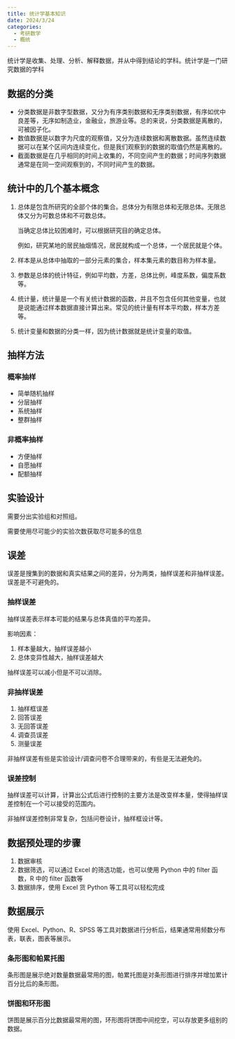 ```yaml
---
title: 统计学基本知识
date: 2024/3/24
categories: 
  - 考研数学
  - 概统
---
```


统计学是收集、处理、分析、解释数据，并从中得到结论的学科。统计学是一门研究数据的学科  

## 数据的分类

- 分类数据是非数字型数据，又分为有序类别数据和无序类别数据，有序如优中良差等，无序如制造业，金融业，旅游业等。总的来说，分类数据是离散的，可被因子化。
- 数值数据是以数字为尺度的观察值，又分为连续数据和离散数据。虽然连续数据可以在某个区间内连续变化，但是我们观察到的数据的取值仍然是离散的。
- 截面数据是在几乎相同的时间上收集的，不同空间产生的数据；时间序列数据通常是在同一空间观察到的，不同时间产生的数据。

## 统计中的几个基本概念

1. 总体是包含所研究的全部个体的集合。总体分为有限总体和无限总体。无限总体又分为可数总体和不可数总体。

    当确定总体比较困难时，可以根据研究目的确定总体。

    例如，研究某地的居民抽烟情况，居民就构成一个总体，一个居民就是个体。
2. 样本是从总体中抽取的一部分元素的集合，样本集元素的数目称为样本量。
3. 参数是总体的统计特征，例如平均数，方差，总体比例，峰度系数，偏度系数等。
4. 统计量，统计量是一个有关统计数据的函数，并且不包含任何其他变量，也就是说能通过样本数据直接计算出来。常见的统计量有样本平均数，样本方差等。
5. 统计变量和数据的分类一样，因为统计数据就是统计变量的取值。

## 抽样方法

### 概率抽样

- 简单随机抽样
- 分层抽样
- 系统抽样
- 整群抽样

### 非概率抽样

- 方便抽样
- 自愿抽样
- 配额抽样

## 实验设计

需要分出实验组和对照组。

需要使用尽可能少的实验次数获取尽可能多的信息

## 误差

误差是搜集到的数据和真实结果之间的差异，分为两类，抽样误差和非抽样误差。误差是不可避免的。

### 抽样误差

抽样误差表示样本可能的结果与总体真值的平均差异。

影响因素：

1. 样本量越大，抽样误差越小
2. 总体变异性越大，抽样误差越大

抽样误差可以减小但是不可以消除。

### 非抽样误差

1. 抽样框误差
2. 回答误差
3. 无回答误差
4. 调查员误差
5. 测量误差

非抽样误差有些是实验设计/调查问卷不合理带来的，有些是无法避免的。

### 误差控制

抽样误差可以计算，计算出公式后进行控制的主要方法是改变样本量，使得抽样误差控制在一个可以接受的范围内。

非抽样误差控制非常复杂，包括问卷设计，抽样框设计等。

## 数据预处理的步骤

1. 数据审核
2. 数据筛选，可以通过 Excel 的筛选功能，也可以使用 Python 中的 filter 函数，R 中的 filter 函数等
3. 数据排序，使用 Excel 货 Python 等工具可以轻松完成

## 数据展示

使用 Excel、Python、R、SPSS 等工具对数据进行分析后，结果通常用频数分布表，联表，图表等展示。

### 条形图和帕累托图

条形图是展示绝对数量数据最常用的图，帕累托图是对条形图进行排序并增加累计百分比后的条形图。

### 饼图和环形图

饼图是展示百分比数据最常用的图，环形图将饼图中间挖空，可以存放更多组别的数据。
